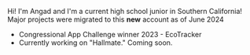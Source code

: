 Hi! I'm Angad and I'm a current high school junior in Southern California! Major projects were migrated to this **new** account as of June 2024
- Congressional App Challenge winner 2023 - EcoTracker
- Currently working on "Hallmate." Coming soon.
<!---
angadsbatra1/angadsbatra1 is a ✨ special ✨ repository because its `README.md` (this file) appears on your GitHub profile.
You can click the Preview link to take a look at your changes.
--->
